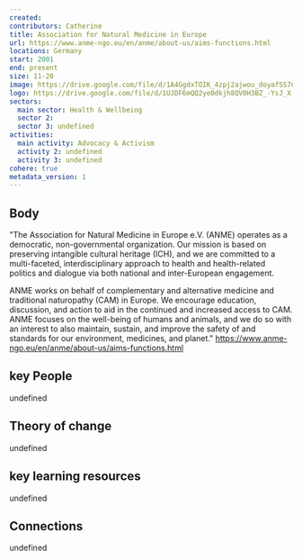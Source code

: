 ```yaml
---
created:
contributors: Catherine
title: Association for Natural Medicine in Europe
url: https://www.anme-ngo.eu/en/anme/about-us/aims-functions.html
locations: Germany
start: 2001
end: present
size: 11-20
image: https://drive.google.com/file/d/1A4GgdxTOIK_4zpj2ajwou_doyafSS7Cn/view?usp=drive_link
logo: https://drive.google.com/file/d/1UJDF6mQQ2ye0dkjh8QV0H3BZ_-YsJ_X-/view?usp=drive_link
sectors:
  main sector: Health & Wellbeing
  sector 2: 
  sector 3: undefined
activities: 
  main activity: Advocacy & Activism
  activity 2: undefined
  activity 3: undefined
cohere: true
metadata_version: 1
---
```



## Body

"The Association for Natural Medicine in Europe e.V. (ANME) operates as a democratic, non-governmental organization. Our mission is based on preserving intangible cultural heritage (ICH), and we are committed to a multi-faceted, interdisciplinary approach to health and health-related politics and dialogue via both national and inter-European engagement.

ANME works on behalf of complementary and alternative medicine and traditional naturopathy (CAM) in Europe. We encourage education, discussion, and action to aid in the continued and increased access to CAM. ANME focuses on the well-being of humans and animals, and we do so with an interest to also maintain, sustain, and improve the safety of and standards for our environment, medicines, and planet."
https://www.anme-ngo.eu/en/anme/about-us/aims-functions.html 

## key People

undefined

## Theory of change

undefined

## key learning resources

undefined

## Connections

undefined


